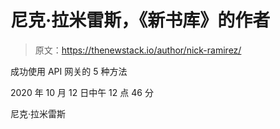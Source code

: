 # 尼克·拉米雷斯，《新书库》的作者

> 原文：<https://thenewstack.io/author/nick-ramirez/>

成功使用 API 网关的 5 种方法

2020 年 10 月 12 日中午 12 点 46 分

尼克·拉米雷斯